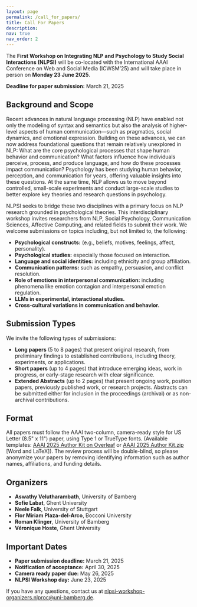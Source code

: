 ```yaml
---
layout: page
permalink: /call_for_papers/
title: Call For Papers
description:
nav: true
nav_order: 2
---
```



The **First Workshop on Integrating NLP and Psychology to Study Social Interactions (NLPSI)** will be co-located with the International AAAI Conference on Web and Social Media (ICWSM’25) and will take place in person on **Monday 23 June 2025**.

**Deadline for paper submission:** March 21, 2025


## Background and Scope

Recent advances in natural language processing (NLP) have enabled not only the modeling of syntax and semantics but also the analysis of higher-level aspects of human communication—such as pragmatics, social dynamics, and emotional expression. Building on these advances, we can now address foundational questions that remain relatively unexplored in NLP: What are the core psychological processes that shape human behavior and communication? What factors influence how individuals perceive, process, and produce language, and how do these processes impact communication? Psychology has been studying human behavior, perception, and communication for years, offering valuable insights into these questions. At the same time, NLP allows us to move beyond controlled, small-scale experiments and conduct large-scale studies to better explore key theories and research questions in psychology.

NLPSI seeks to bridge these two disciplines with a primary focus on NLP research grounded in psychological theories. This interdisciplinary workshop invites researchers from NLP, Social Psychology, Communication Sciences, Affective Computing, and related fields to submit their work. We welcome submissions on topics including, but not limited to, the following:

- **Psychological constructs:** (e.g., beliefs, motives, feelings, affect, personality).
- **Psychological studies:** especially those focused on interaction.
- **Language and social identities:** including ethnicity and group affiliation.
- **Communication patterns:** such as empathy, persuasion, and conflict resolution.
- **Role of emotions in interpersonal communication:** including phenomena like emotion contagion and interpersonal emotion regulation.
- **LLMs in experimental, interactional studies.**
- **Cross-cultural variations in communication and behavior.**


## Submission Types

We invite the following types of submissions:

- **Long papers** (5 to 8 pages) that present original research, from preliminary findings to established contributions, including theory, experiments, or applications.
- **Short papers** (up to 4 pages) that introduce emerging ideas, work in progress, or early-stage research with clear significance.
- **Extended Abstracts** (up to 2 pages) that present ongoing work, position papers, previously published work, or research projects. Abstracts can be submitted either for inclusion in the proceedings (archival) or as non-archival contributions.


## Format

All papers must follow the AAAI two-column, camera-ready style for US Letter (8.5" x 11") paper, using Type 1 or TrueType fonts. (Available templates: [AAAI 2025 Author Kit on Overleaf](https://www.overleaf.com) or [AAAI 2025 Author Kit.zip](#) [Word and LaTeX]). The review process will be double-blind, so please anonymize your papers by removing identifying information such as author names, affiliations, and funding details.


## Organizers

- **Aswathy Velutharambath**, University of Bamberg
- **Sofie Labat**, Ghent University
- **Neele Falk**, University of Stuttgart
- **Flor Miriam Plaza-del-Arco**, Bocconi University
- **Roman Klinger**, University of Bamberg
- **Véronique Hoste**, Ghent University


## Important Dates

- **Paper submission deadline:** March 21, 2025
- **Notification of acceptance:** April 30, 2025
- **Camera ready paper due:** May 26, 2025
- **NLPSI Workshop day:** June 23, 2025


If you have any questions, contact us at [nlpsi-workshop-organizers.nlproc@uni-bamberg.de](mailto:nlpsi-workshop-organizers.nlproc@uni-bamberg.de).


